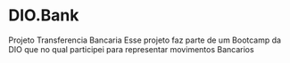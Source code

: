 # DIO.Bank
Projeto Transferencia Bancaria
Esse projeto faz parte de um Bootcamp da DIO que no qual participei para representar movimentos Bancarios
